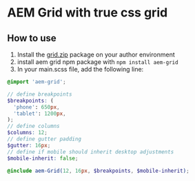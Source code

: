 # AEM Grid with true css grid

## How to use

1. Install the [grid.zip](https://github.com/Tylopilus/aem-grid/blob/master/grid.zip) package on your author environment
2. install aem grid npm package with `npm install aem-grid`
3. In your main.scss file, add the following line:

```scss
@import 'aem-grid';

// define breakpoints
$breakpoints: (
  'phone': 650px,
  'tablet': 1200px,
);
// define columns
$columns: 12;
// define gutter padding
$gutter: 16px;
// define if mobile should inherit desktop adjustments
$mobile-inherit: false;

@include aem-Grid(12, 16px, $breakpoints, $mobile-inherit);
```
